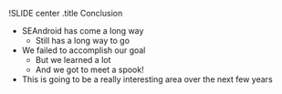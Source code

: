 !SLIDE center
.title Conclusion 

* SEAndroid has come a long way
  * Still has a long way to go
* We failed to accomplish our goal
  * But we learned a lot
  * And we got to meet a spook!
* This is going to be a really interesting area over the next few years
